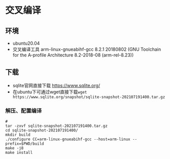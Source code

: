 # 交叉编译
## 环境
- ubuntu20.04
- 交叉编译工具 arm-linux-gnueabihf-gcc 8.2.1 20180802 (GNU Toolchain for the A-profile Architecture 8.2-2018-08 (arm-rel-8.23))

## 下载
- sqlite官网直接下载 https://www.sqlite.org/
- 在ubuntu下可通过wget直接下载`wget https://www.sqlite.org/snapshot/sqlite-snapshot-202107191400.tar.gz`

### 解压、配置编译
```shell
# 
tar -zxvf sqlite-snapshot-202107191400.tar.gz
cd sqlite-snapshot-202107191400/
mkdir build
./configure CC=arm-linux-gnueabihf-gcc --host=arm-linux --prefix=$PWD/build
make -j8
make install 
```
